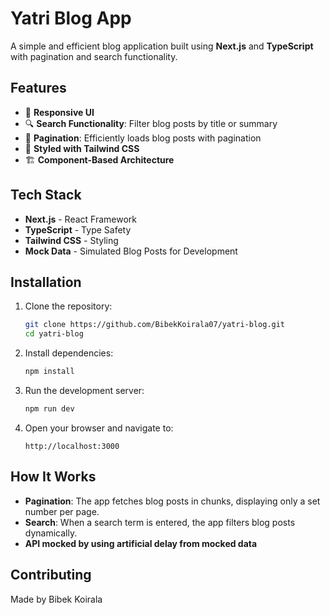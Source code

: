 # Yatri Blog App

A simple and efficient blog application built using **Next.js** and **TypeScript** with pagination and search functionality.

## Features

- 🚀 **Responsive UI**
- 🔍 **Search Functionality**: Filter blog posts by title or summary
- 📄 **Pagination**: Efficiently loads blog posts with pagination
- 🎨 **Styled with Tailwind CSS**
- 🏗 **Component-Based Architecture**

## Tech Stack

- **Next.js** - React Framework
- **TypeScript** - Type Safety
- **Tailwind CSS** - Styling
- **Mock Data** - Simulated Blog Posts for Development

## Installation

1. Clone the repository:
   ```bash
   git clone https://github.com/BibekKoirala07/yatri-blog.git
   cd yatri-blog
   ```
2. Install dependencies:
   ```bash
   npm install
   ```
3. Run the development server:
   ```bash
   npm run dev
   ```
4. Open your browser and navigate to:
   ```
   http://localhost:3000
   ```

## How It Works

- **Pagination**: The app fetches blog posts in chunks, displaying only a set number per page.
- **Search**: When a search term is entered, the app filters blog posts dynamically.
- **API mocked by using artificial delay from mocked data**

## Contributing

Made by Bibek Koirala
